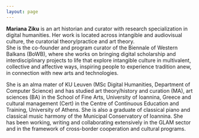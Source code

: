 ```yaml
---
layout: page
---
```



**Mariana Ziku** is an art historian and curator with research specialization in digital humanities. Her work is located across intangible and audiovisual culture, the curatorial theory/practice and art theory.  
She is the co-founder and program curator of the Biennale of Western Balkans (BoWB), where she works on bringing digital scholarship and interdisciplinary projects to life that explore intangible culture in multivalent, collective and affective ways, inspiring people to experience tradition anew, in connection with new arts and technologies.

She is an alma mater of KU Leuven (MSc Digital Humanities, Department of Computer Science) and has studied art theory/history and curation (MA), art sciences (BA) in the School of Fine Arts, University of Ioannina, Greece and cultural management (Cert) in the Centre of Continuous Education and Training, University of Athens. She is also a graduate of classical piano and classical music harmony of the Municipal Conservatory of Ioannina. She has been working, writing and collaborating extensively in the GLAM sector and in the framework of cross-border cooperation and cultural programs.
